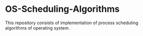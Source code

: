 # OS-Scheduling-Algorithms
This repository consists of implementation of process scheduling algorithms of operating system.
